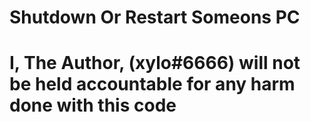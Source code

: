 # Shutdown Or Restart Someons PC

# I, The Author, (xylo#6666) will not be held accountable for any harm done with this code

